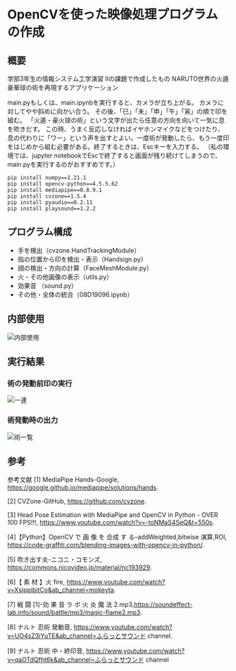 # OpenCVを使った映像処理プログラムの作成

## 概要
学部3年生の情報システム工学演習 IIの課題で作成したもの
NARUTO世界の火遁 豪華球の術を再現するアプリケーション

main.pyもしくは、main.ipynbを実行すると、カメラが立ち上がる。
カメラに対してやや斜めに向かい合う。
その後、「巳」「未」「申」「午」「寅」の順で印を組む。
「火遁・豪火球の術」という文字が出たら任意の方向を向いて一気に息を吹きだす。
この時、うまく反応しなければイヤホンマイクなどをつけたり、息の代わりに「ワー」という声を出すとよい。一度術が発動したら、もう一度印をはじめから組む必要がある。終了するときは、Escキーを入力する。
（私の環境では、jupyter notebookでEscで終了すると画面が残り続けてしまうので、main.pyを実行するのがおすすめです。）

```
pip install numpy==1.21.1
pip install opencv-python==4.5.5.62
pip install mediapipe==0.8.9.1
pip install cvzone==1.5.4
pip install pyaudio==0.2.11
pip install playsound==1.2.2
```

## プログラム構成
* 手を検出（cvzone.HandTrackingModule）
* 指の位置から印を検出・表示（Handsign.py）
* 顔の検出・方向の計算（FaceMeshModule.py）
* 火・その他画像の表示（utils.py）
* 効果音 （sound.py）
* その他・全体の統合（08D19096.ipynb）


## 内部使用

![内部使用](https://user-images.githubusercontent.com/103732456/193593827-97d774bf-1445-4903-bc6f-2d67ad1685a7.png)

## 実行結果
### 術の発動前印の実行
![一連](https://user-images.githubusercontent.com/103732456/193596927-32716812-1498-49cf-a621-a4c96f032fb2.png)

### 術発動時の出力
![術一覧](https://user-images.githubusercontent.com/103732456/193596902-7cc48855-8cc0-4c1b-9a55-3020317d420f.png)

## 参考
参考文献
[1] MediaPipe Hands-Google, https://google.github.io/mediapipe/solutions/hands.

[2] CVZone-GitHub, https://github.com/cvzone.

[3] Head Pose Estimation with MediaPipe and OpenCV in Python - OVER 100 FPS!!!, https://www.youtube.com/watch?v=-toNMaS4SeQ&t=550s.

[4]【Python】OpenCV で 画 像 を 合成 す る–addWeighted,bitwise 演算,ROI, https://code-graffiti.com/blending-images-with-opencv-in-python/.

[5] 吹き出す炎-ニコニ・コモンズ, https://commons.nicovideo.jp/material/nc193929.

[6]【 素 材 】火 fire, https://www.youtube.com/watch?v=XsjppibitCo&ab_channel=mokeyta.

[7] 戦 闘 [1]-効 果 音 ラ ボ 火 炎 魔 法 2.mp3,https://soundeffect-lab.info/sound/battle/mp3/magic-flame2.mp3.

[8] ナルト 忍術 発動音, https://www.youtube.com/watch?v=UO4sZ3iYuTE&ab_channel=ふらっとサウンド channel.

[9] ナルト 忍術 中・終印音, https://www.youtube.com/watch?v=qaOTdQfht6k&ab_channel=ふらっとサウンド channel